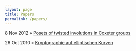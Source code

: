 ```yaml
---
layout: page
title: Papers
permalink: /papers/
---
```


8 Nov 2012 &raquo; [Posets of twisted involutions in Coxeter groups](/papers/hoffmeister-posets-twisted-involutions-coxeter-groups.pdf)

26 Oct 2010 &raquo; [Kryptographie auf elliptischen Kurven](/papers/hoffmeister-kryptographie-elliptische-kurven.pdf)
